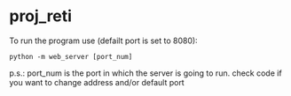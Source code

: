 # proj_reti

To run the program use (defailt port is set to 8080): 

```python -m web_server [port_num]```

p.s.: port_num is the port in which the server is going to run.
check code if you want to change address and/or default port
